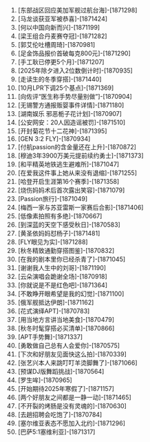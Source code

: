 
1. [东部战区回应美加军舰过航台海]-[1871298]
1. [马龙谈获亚军被恭喜]-[1871424]
1. [何以中国向新而兴]-[1871199]
1. [梁王组合丹麦赛夺冠]-[1871282]
1. [郭艾伦吐槽周琦]-[1870981]
1. [足金饰品报价首破每克800元]-[1871290]
1. [手工耿已停更5个月]-[1871207]
1. [2025年除夕进入2位数倒计时]-[1870935]
1. [走读生的冬季穿搭]-[1871440]
1. [10月LPR下调25个基点]-[1871369]
1. [向佐评“医生称手势尽量别做”]-[1870904]
1. [无锡警方通报贩婴事件详情]-[1871180]
1. [湖南娱乐 邪恶栀子花计划]-[1870907]
1. [公安网安：20人因造谣被罚]-[1871510]
1. [开封菊花节十二花神]-[1871395]
1. [GEN 3:2 FLY]-[1870934]
1. [付航passion的含金量还在上升]-[1870872]
1. [穆迪3年3900万美元提前续约勇士]-[1871373]
1. [和平精英地铁逃生避难所]-[1871047]
1. [在爱我这件事上她从来没有退缩]-[1871255]
1. [哈登开启生涯第16个赛季]-[1871358]
1. [烧伤妈妈术后首次露出笑容]-[1871079]
1. [Passion旅行]-[1871049]
1. [梅西一家与苏亚雷斯一家赛后合影]-[1871406]
1. [低像素拍照有多绝]-[1870667]
1. [到深蓝的天空下感受秋日]-[1870583]
1. [黄圣依妈妈怼杨子]-[1871481]
1. [FLY眼见为实]-[1871288]
1. [秋冬精致通勤穿搭图鉴]-[1870832]
1. [在我的剧本里你已经杀青了]-[1871045]
1. [谢谢我人生中的刘哥]-[1871190]
1. [云朵演唱会跪谢全场]-[1870918]
1. [你就说是不是红色吧]-[1871364]
1. [不敢睁开眼希望是我的幻觉]-[1871100]
1. [俄军舰抵达伊朗]-[1871162]
1. [花式演绎APT]-[1870783]
1. [用当地方言讲当地美食]-[1870479]
1. [秋冬时髦穿搭必买清单]-[1870866]
1. [APT手势舞]-[1871337]
1. [勇敢做自己总有人会爱你]-[1870575]
1. [下次和好朋友见面快这么拍]-[1870339]
1. [张艺兴本人来跳叮叮羊烫脚舞了]-[1871066]
1. [预谋DJ版舞蹈挑战]-[1870564]
1. [罗生哞]-[1870965]
1. [开始期待2025年寒假了]-[1871157]
1. [两个好朋友之间都是一静一动]-[1871465]
1. [不开裂的烤肠是没有灵魂的]-[1870630]
1. [去趟招聘会吃饱了]-[1870784]
1. [塞尔维亚表态不愿加入北约]-[1871296]
1. [巴萨5:1塞维利亚]-[1871317]